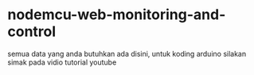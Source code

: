 # nodemcu-web-monitoring-and-control

semua data yang anda butuhkan ada disini, untuk koding arduino silakan simak pada vidio tutorial youtube
